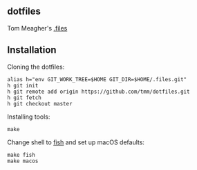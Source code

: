 ## dotfiles

Tom Meagher's [.files](https://en.wikipedia.org/wiki/Hidden_file_and_hidden_directory)

## Installation

Cloning the dotfiles:

```
alias h="env GIT_WORK_TREE=$HOME GIT_DIR=$HOME/.files.git"
h git init
h git remote add origin https://github.com/tmm/dotfiles.git
h git fetch
h git checkout master
```

Installing tools:

```
make
```

Change shell to [fish](https://fishshell.com/) and set up macOS defaults:

```
make fish
make macos
```
